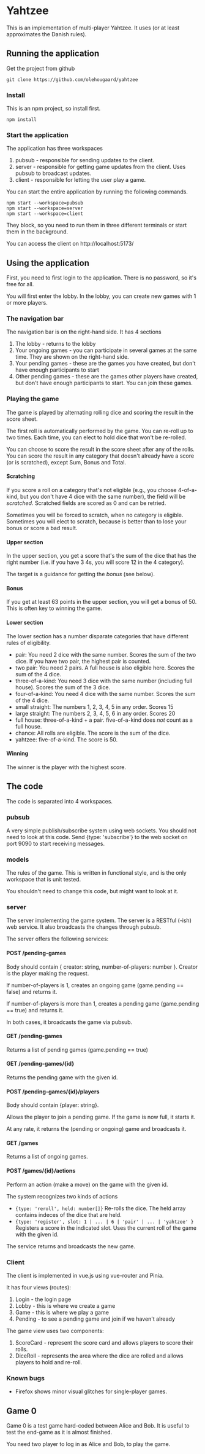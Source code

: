 # Yahtzee

This is an implementation of multi-player Yahtzee. It uses (or at least approximates the Danish rules).

## Running the application
Get the project from github 
```
git clone https://github.com/olehougaard/yahtzee
```

### Install
This is an npm project, so install first.
```
npm install
```

### Start the application
The application has three workspaces
1. pubsub - responsible for sending updates to the client.
2. server - responsible for getting game updates from the client. Uses pubsub to broadcast updates.
3. client - responsible for letting the user play a game.

You can start the entire application by running the following commands.
```
npm start --workspace=pubsub
npm start --workspace=server
npm start --workspace=client
```
They block, so you need to run them in three different terminals or start them in the background.

You can access the client on http://localhost:5173/

## Using the application
First, you need to first login to the application. There is no password, so it's free for all.

You will first enter the lobby. In the lobby, you can create new games with 1 or more players.

### The navigation bar
The navigation bar is on the right-hand side. It has 4 sections

1. The lobby - returns to the lobby
2. Your ongoing games - you can participate in several games at the same time. They are shown on the right-hand side.
3. Your pending games - these are the games you have created, but don't have enough participants to start
4. Other pending games - these are the games other players have created, but don't have enough participants to start. You can join these games.

### Playing the game
The game is played by alternating rolling dice and scoring the result in the score sheet.

The first roll is automatically performed by the game. You can re-roll up to two times. Each time, you can elect to hold dice that won't be re-rolled.

You can choose to score the result in the score sheet after any of the rolls. You can score the result in any category that doesn't already have a score (or is scratched), except Sum, Bonus and Total.

#### Scratching
If you score a roll on a category that's not eligible (e.g., you choose 4-of-a-kind, but you don't have 4 dice with the same number), the field will be _scratched_. Scratched fields are scored as 0 and can be retried.

Sometimes you will be forced to scratch, when no category is eligible. Sometimes you will elect to scratch, because is better than to lose your bonus or score a bad result.

#### Upper section
In the upper section, you get a score that's the sum of the dice that has the right number (i.e. if you have 3 4s, you will score 12 in the 4 category).

The target is a guidance for getting the _bonus_ (see below).

#### Bonus
If you get at least 63 points in the upper section, you will get a bonus of 50. This is often key to winning the game.

#### Lower section
The lower section has a number disparate categories that have different rules of eligibility. 
- pair: You need 2 dice with the same number. Scores the sum of the two dice. If you have two pair, the highest pair is counted. 
- two pair: You need 2 pairs. A full house is also eligible here. Scores the sum of the 4 dice.
- three-of-a-kind: You need 3 dice with the same number (including full house). Scores the sum of the 3 dice.
- four-of-a-kind: You need 4 dice with the same number. Scores the sum of the 4 dice.
- small straight: The numbers 1, 2, 3, 4, 5 in any order. Scores 15
- large straight: The numbers 2, 3, 4, 5, 6 in any order. Scores 20
- full house: three-of-a-kind + a pair. five-of-a-kind does _not_ count as a full house.
- chance: All rolls are eligible. The score is the sum of the dice.
- yahtzee: five-of-a-kind. The score is 50.

#### Winning
The winner is the player with the highest score.

## The code
The code is separated into 4 workspaces.

### pubsub
A very simple publish/subscribe system using web sockets. You should not need to look at this code. Send {type: 'subscribe'} to the web socket on port 9090 to start receiving messages.

### models
The rules of the game. This is written in functional style, and is the only workspace that is unit tested.

You shouldn't need to change this code, but might want to look at it.

### server
The server implementing the game system. The server is a RESTful (-ish) web service. It also broadcasts the changes through pubsub.

The server offers the following services:
#### POST /pending-games
Body should contain { creator: string, number-of-players: number }. Creator is the player making the request.

If number-of-players is 1, creates an ongoing game (game.pending == false) and returns it.

If number-of-players is more than 1, creates a pending game (game.pending == true) and returns it.

In both cases, it broadcasts the game via pubsub.

#### GET /pending-games
Returns a list of pending games (game.pending == true)

#### GET /pending-games/{id}
Returns the pending game with the given id.

#### POST /pending-games/{id}/players
Body should contain {player: string}.

Allows the player to join a pending game. If the game is now full, it starts it.

At any rate, it returns the (pending or ongoing) game and broadcasts it.

#### GET /games
Returns a list of ongoing games.

#### POST /games/{id}/actions
Perform an action (make a move) on the game with the given id.

The system recognizes two kinds of actions
- `{type: 'reroll', held: number[]}` Re-rolls the dice. The held array contains indeces of the dice that are held.
- `{type: 'register', slot: 1 | ... | 6 | 'pair' | ... | 'yahtzee' }` Registers a score in the indicated slot. Uses the current roll of the game with the given id.

The service returns and broadcasts the new game.

### Client
The client is implemented in vue.js using vue-router and Pinia.

It has four views (routes):
1. Login - the login page 
2. Lobby - this is where we create a game
3. Game - this is where we play a game
4. Pending - to see a pending game and join if we haven't already


The game view uses two components:
1. ScoreCard - represent the score card and allows players to score their rolls.
2. DiceRoll - represents the area where the dice are rolled and allows players to hold and re-roll.

### Known bugs
- Firefox shows minor visual glitches for single-player games.

## Game 0
Game 0 is a test game hard-coded between Alice and Bob. It is useful to test the end-game as it is almost finished.

You need two player to log in as Alice and Bob, to play the game.